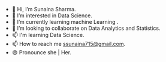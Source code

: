 - 👋  Hi, I’m Sunaina Sharma.
- 👀  I’m interested in Data Science.
- 🌱  I’m currently learning machine Learning .
- 💞️  I’m looking to collaborate on Data Analytics and Statistics.
- 📫  I'm learning Data Science.
- 📫  How to reach me ssunaina715@gmail.com.
- 😄  Pronounce she | Her.
<!---
Sunaina715Sharma/Sunaina715Sharma is a ✨ special ✨ repository because its `README.md` (this file) appears on your GitHub profile.
You can click the Preview link to take a look at your changes.
--->
